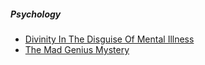 ##### Psychology

<ul><li><a href="/psychology/divinity_in_the_disguise_of_mental_illness.html">Divinity In The Disguise Of Mental Illness</a></li><li><a href="/psychology/the_mad_genius_mystery.html">The Mad Genius Mystery</a></li></ul>